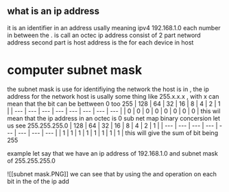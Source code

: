 
## what is an ip address 
it is an identifier in an address 
usally meaning ipv4 
192.168.1.0 each number in between the . is call an octec 
ip address consist of 2 part netword address 
second part is host address is the for each device in host 
# computer subnet mask 
the subnet mask is use for identifiying the network the host is in , the ip address for the network host is usally some thing like 255.x.x.x , with x can mean that the bit can be bettween 0 too 255 
| 128 | 64  | 32  | 16  | 8   | 4   | 2   | 1   |
| --- | --- | --- | --- | --- | --- | --- | --- |
| 0   | 0   | 0   | 0   | 0   | 0   | 0   | 0   |
this wil mean that the ip address in an octec is 0 
sub net map binary concersion 
let us see 255.255.255.0 
| 128 | 64  | 32  | 16  | 8   | 4   | 2   | 1   |
| --- | --- | --- | --- | --- | --- | --- | --- |
| 1   | 1   | 1   | 1   | 1   | 1   | 1   | 1   |
this will give the sum of bit being 255 

example 
let say that we have an ip address of 192.168.1.0 and subnet mask of 255.255.255.0 

![[subnet mask.PNG]]
we can see that by using the and operation on each bit in the of the ip add